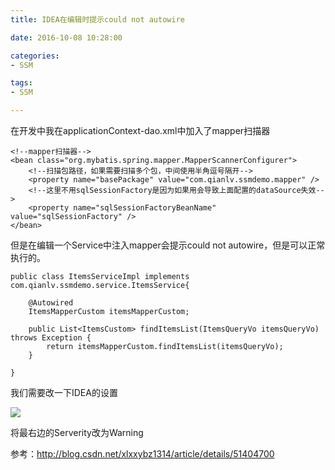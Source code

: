 ```yaml
---
title: IDEA在编辑时提示could not autowire

date: 2016-10-08 10:28:00

categories:
- SSM

tags:
- SSM

---
```


在开发中我在applicationContext-dao.xml中加入了mapper扫描器

	<!--mapper扫描器-->  
	<bean class="org.mybatis.spring.mapper.MapperScannerConfigurer">  
	    <!--扫描包路径，如果需要扫描多个包，中间使用半角逗号隔开-->  
	    <property name="basePackage" value="com.qianlv.ssmdemo.mapper" />  
	    <!--这里不用sqlSessionFactory是因为如果用会导致上面配置的dataSource失效-->  
	    <property name="sqlSessionFactoryBeanName" value="sqlSessionFactory" />  
	</bean>  

但是在编辑一个Service中注入mapper会提示could not autowire，但是可以正常执行的。

	public class ItemsServiceImpl implements com.qianlv.ssmdemo.service.ItemsService{  
	  
	    @Autowired  
	    ItemsMapperCustom itemsMapperCustom;  
	  
	    public List<ItemsCustom> findItemsList(ItemsQueryVo itemsQueryVo) throws Exception {  
	        return itemsMapperCustom.findItemsList(itemsQueryVo);  
	    }  
	  
	}  

我们需要改一下IDEA的设置

![](http://i.imgur.com/lATPEQG.png)

将最右边的Serverity改为Warning

参考：http://blog.csdn.net/xlxxybz1314/article/details/51404700